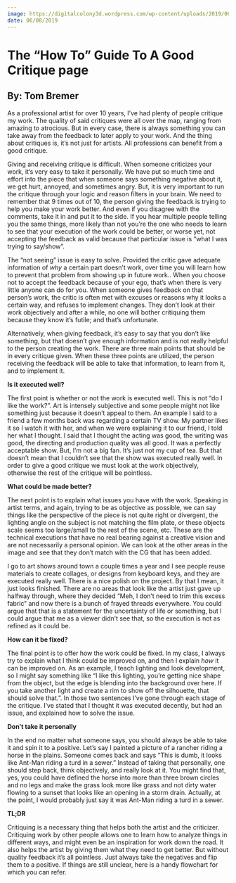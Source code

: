```yaml
---
image: https://digitalcolony3d.wordpress.com/wp-content/uploads/2019/06/thumbnail.jpg?w=825&h=510&crop=1
date: 06/08/2019
---
```


# The “How To” Guide To A Good Critique page

## By: Tom Bremer

As a professional artist for over 10 years, I’ve had plenty of people critique my work. The quality of said critiques were all over the map, ranging from amazing to atrocious. But in every case, there is always something you can take away from the feedback to later apply to your work. And the thing about critiques is, it’s not just for artists. All professions can benefit from a good critique.

Giving and receiving critique is difficult. When someone criticizes your work, it’s very easy to take it personally. We have put so much time and effort into the piece that when someone says something negative about it, we get hurt, annoyed, and sometimes angry. But, it is very important to run the critique through your logic and reason filters in your brain. We need to remember that 9 times out of 10, the person giving the feedback is trying to help you make your work better. And even if you disagree with the comments, take it in and put it to the side. If you hear multiple people telling you the same things, more likely than not you’re the one who needs to learn to see that your execution of the work could be better, or worse yet, not accepting the feedback as valid because that particular issue is “what I was trying to say/show”.

The “not seeing” issue is easy to solve. Provided the critic gave adequate information of *why* a certain part doesn’t work, over time you will learn how to prevent that problem from showing up in future work.. When you choose not to accept the feedback because of your ego, that’s when there is very little anyone can do for you. When someone gives feedback on that person’s work, the critic is often met with excuses or reasons why it looks a certain way, and refuses to implement changes. They don’t look at their work objectively and after a while, no one will bother critiquing them because they know it’s futile; and that’s unfortunate.

Alternatively, when giving feedback, it’s easy to say that you don’t like something, but that doesn’t give enough information and is not really helpful to the person creating the work. There are three main points that should be in every critique given. When these three points are utilized, the person receiving the feedback will be able to take that information, to learn from it, and to implement it.

**Is it executed well?**

The first point is whether or not the work is executed well. This is not “do I like the work?”. Art is intensely subjective and some people might not like something just because it doesn’t appeal to them. An example I said to a friend a few months back was regarding a certain TV show. My partner likes it so I watch it with her, and when we were explaining it to our friend, I told her what I thought. I said that I thought the acting was good, the writing was good, the directing and production quality was all good. It was a perfectly acceptable show. But, I’m not a big fan. It’s just not my cup of tea. But that doesn’t mean that I couldn’t see that the show was executed really well. In order to give a good critique we must look at the work objectively, otherwise the rest of the critique will be pointless.

**What could be made better?**

The next point is to explain what issues you have with the work. Speaking in artist terms, and again, trying to be as objective as possible, we can say things like the perspective of the piece is not quite right or divergent, the lighting angle on the subject is not matching the film plate, or these objects scale seems too large/small to the rest of the scene, etc. These are the technical executions that have no real bearing against a creative vision and are not necessarily a personal opinion. We can look at the other areas in the image and see that they don’t match with the CG that has been added.

I go to art shows around town a couple times a year and I see people reuse materials to create collages, or designs from keyboard keys, and they are executed really well. There is a nice polish on the project. By that I mean, it just looks finished. There are no areas that look like the artist just gave up halfway through, where they decided “Meh, I don’t need to trim this excess fabric” and now there is a bunch of frayed threads everywhere. You could argue that that is a statement for the uncertainty of life or something, but I could argue that me as a viewer didn’t see that, so the execution is not as refined as it could be.

**How can it be fixed?**

The final point is to offer how the work could be fixed. In my class, I always try to explain what I think could be improved on, and then I explain *how* it can be improved on. As an example, I teach lighting and look development, so I might say something like “I like this lighting, you’re getting nice shape from the object, but the edge is blending into the background over here. If you take another light and create a rim to show off the silhouette, that should solve that.”. In those two sentences I’ve gone through each stage of the critique. I’ve stated that I thought it was executed decently, but had an issue, and explained how to solve the issue.

**Don’t take it personally**

In the end no matter what someone says, you should always be able to take it and spin it to a positive. Let’s say I painted a picture of a rancher riding a horse in the plains. Someone comes back and says “This is dumb, it looks like Ant-Man riding a turd in a sewer.” Instead of taking that personally, one should step back, think objectively, and really look at it. You might find that, yes, you could have defined the horse into more than three brown circles and no legs and make the grass look more like grass and not dirty water flowing to a sunset that looks like an opening in a storm drain. Actually, at the point, I would probably just say it was Ant-Man riding a turd in a sewer.

**TL;DR**

Critiquing is a necessary thing that helps both the artist and the criticizer. Critiquing work by other people allows one to learn how to analyze things in different ways, and might even be an inspiration for work down the road. It also helps the artist by giving them what they need to get better. But without quality feedback it’s all pointless. Just always take the negatives and flip them to a positive. If things are still unclear, here is a handy flowchart for which you can refer.
